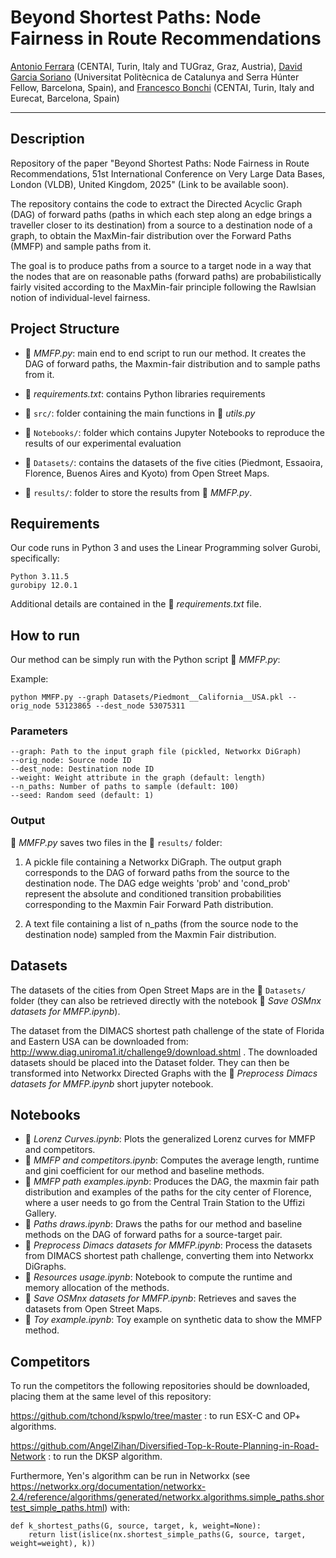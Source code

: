 # Beyond Shortest Paths: Node Fairness in Route Recommendations

[Antonio Ferrara](https://scholar.google.com/citations?user=v-tnmbwAAAAJ&hl=it) (CENTAI, Turin, Italy and TUGraz, Graz, Austria), [David Garcia Soriano](https://www.cs.upc.edu/~dgarcia/) (Universitat Politècnica de Catalunya
and Serra Húnter Fellow, Barcelona, Spain), and [Francesco Bonchi](https://www.francescobonchi.com) (CENTAI, Turin, Italy and Eurecat, Barcelona, Spain)

---

## Description

Repository of the paper "Beyond Shortest Paths: Node Fairness in Route Recommendations, 51st International Conference on Very Large Data Bases, London (VLDB), United Kingdom, 2025" (Link to be available soon). 

The repository contains the code to extract the Directed Acyclic Graph (DAG) of forward paths (paths in which each step along an edge brings a traveller closer to its destination) from a source to a destination node of a graph, to obtain the MaxMin-fair distribution over the Forward Paths (MMFP) and sample paths from it.

The goal is to produce paths from a source to a target node in a way that the nodes that are on reasonable paths (forward paths) are probabilistically fairly visited according to the MaxMin-fair principle following the Rawlsian notion of individual-level fairness.

## Project Structure

- 📄 *MMFP.py*: main end to end script to run our method. It creates the DAG of forward paths, the Maxmin-fair distribution and to sample paths from it.

- 📄 *requirements.txt*: contains Python libraries requirements

- 📁 `src/`: folder containing the main functions in 📄 *utils.py*

- 📁 `Notebooks/`:  folder which contains Jupyter Notebooks to reproduce the results of our experimental evaluation

- 📁 `Datasets/`: contains the datasets of the five cities (Piedmont, Essaoira, Florence, Buenos Aires and Kyoto) from Open Street Maps. 

- 📁 `results/`: folder to store the results from 📄 *MMFP.py*.




## Requirements

Our code runs in Python 3 and uses the Linear Programming solver Gurobi, specifically:

``` 
Python 3.11.5
gurobipy 12.0.1
```

Additional details are contained in the 📄 *requirements.txt* file.


## How to run

Our method can be simply run with the Python script 📄 *MMFP.py*:

Example:

``` 
python MMFP.py --graph Datasets/Piedmont__California__USA.pkl --orig_node 53123865 --dest_node 53075311
```

### Parameters
```
--graph: Path to the input graph file (pickled, Networkx DiGraph)
--orig_node: Source node ID
--dest_node: Destination node ID
--weight: Weight attribute in the graph (default: length)
--n_paths: Number of paths to sample (default: 100)
--seed: Random seed (default: 1)
```
### Output

📄 *MMFP.py* saves two files in the 📁 `results/` folder:

1) A pickle file containing a Networkx DiGraph. The output graph corresponds to the DAG of forward paths from the source to the destination node. The DAG edge weights 'prob' and 'cond_prob' represent the absolute and conditioned transition probabilities corresponding to the Maxmin Fair Forward Path distribution. 

2) A text file containing a list of n_paths (from the source node to the destination node) sampled from the Maxmin Fair distribution.



## Datasets

The datasets of the cities from Open Street Maps are in the 📁 `Datasets/` folder (they can also be retrieved directly with the notebook 📄 *Save OSMnx datasets for MMFP.ipynb*). 

The dataset from the DIMACS shortest path challenge of the state of Florida and Eastern USA can be downloaded from: http://www.diag.uniroma1.it/challenge9/download.shtml . The downloaded datasets should be placed into the Dataset folder. They can then be transformed into Networkx Directed Graphs with the 📄 *Preprocess Dimacs datasets for MMFP.ipynb* short jupyter notebook.

## Notebooks

- 📄 *Lorenz Curves.ipynb*: Plots the generalized Lorenz curves for MMFP and competitors.
- 📄 *MMFP and competitors.ipynb*: Computes the average length, runtime and gini coefficient for our method and baseline methods.
- 📄 *MMFP path examples.ipynb*: Produces the DAG, the maxmin fair path distribution and examples of the paths for the city center of Florence, where a user needs to go from the Central Train Station to the Uffizi Gallery.
- 📄 *Paths draws.ipynb*: Draws the paths for our method and baseline methods on the DAG of forward paths for a source-target pair.
- 📄 *Preprocess Dimacs datasets for MMFP.ipynb*: Process the datasets from DIMACS shortest path challenge, converting them into Networkx DiGraphs.
- 📄 *Resources usage.ipynb*: Notebook to compute the runtime and memory allocation of the methods.
- 📄 *Save OSMnx datasets for MMFP.ipynb*: Retrieves and saves the datasets from Open Street Maps. 
- 📄 *Toy example.ipynb*: Toy example on synthetic data to show the MMFP method.

## Competitors
To run the competitors the following repositories should be downloaded, placing them at the same level of this repository:

https://github.com/tchond/kspwlo/tree/master : to run ESX-C and OP+ algorithms.

https://github.com/AngelZihan/Diversified-Top-k-Route-Planning-in-Road-Network : to run the DKSP algorithm.

Furthermore, Yen's algorithm can be run in Networkx (see https://networkx.org/documentation/networkx-2.4/reference/algorithms/generated/networkx.algorithms.simple_paths.shortest_simple_paths.html) with:
```
def k_shortest_paths(G, source, target, k, weight=None):
    return list(islice(nx.shortest_simple_paths(G, source, target, weight=weight), k))
```




